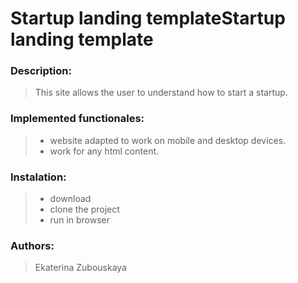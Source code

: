 # Startup landing templateStartup landing template

### Description:

> This site allows the user to understand how to start a startup.  



### Implemented functionales:
>* website adapted to work on mobile and desktop devices.
>* work for any html content.


### Instalation:
>* download
>* clone the project
>* run in browser

### Authors:
> Ekaterina Zubouskaya